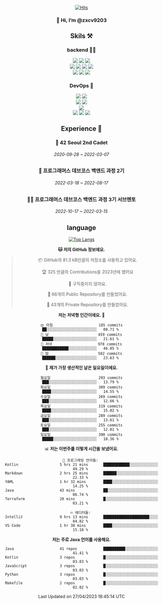<div align="center">

[![Hits](https://hits.seeyoufarm.com/api/count/incr/badge.svg?url=https%3A%2F%2Fgithub.com%2Fzxcv9203%2Fhit-counter&count_bg=%23FF7272&title_bg=%23324C2E&icon=codeigniter.svg&icon_color=%23DD5B5B&title=%EB%B0%A9%EB%AC%B8%EC%9E%90&edge_flat=false)](https://hits.seeyoufarm.com)
  
### 👋 Hi, I’m @zxcv9203

## Skils ⚒️
### backend 🧑‍💻
  
<img src="https://img.shields.io/badge/Java-FF6600?style=flat-square&logo=buymeacoffee&logoColor=white"/>
<img src="https://img.shields.io/badge/Go-0099FF?style=flat-square&logo=go&logoColor=white"/>
<img src="https://img.shields.io/badge/Kotlin-7F52FF?style=flat-square&logo=kotlin&logoColor=white"/>
  
  
<br />
  
<img src="https://img.shields.io/badge/Spring-339933?style=flat-square&logo=Spring&logoColor=white"/>
<img src="https://img.shields.io/badge/Spring Boot-339933?style=flat-square&logo=Spring Boot&logoColor=white"/>
<img src="https://img.shields.io/badge/Spring Security-339933?style=flat-square&logo=Spring Security&logoColor=white"/>
  
<img src="https://img.shields.io/badge/Spring Data JPA-339933?style=flat-square&logo=Hibernate&logoColor=white"/>

<br />
  
  <img src="https://img.shields.io/badge/mysql-0099FF?style=flat-square&logo=mysql&logoColor=white"/>
  <img src="https://img.shields.io/badge/mariadb-0099FF?style=flat-square&logo=mariadb&logoColor=white"/>
  <img src="https://img.shields.io/badge/mongoDB-47A248?style=flat-square&logo=mongodb&logoColor=white"/>
  
  
### DevOps 🚀
  
  <img src="https://img.shields.io/badge/docker-2496ED?style=flat-square&logo=docker&logoColor=white"/>
  <img src="https://img.shields.io/badge/kubernetes-326CE5?style=flat-square&logo=kubernetes&logoColor=white"/>
  
  <br />
  
  <img src="https://img.shields.io/badge/Github Actions-2088FF?style=flat-square&logo=githubactions&logoColor=white"/>
  <img src="https://img.shields.io/badge/Jenkins-D24939?style=flat-square&logo=jenkins&logoColor=white"/>
  
  
  <br />
  <img src="https://img.shields.io/badge/terraform-7B42BC?style=flat-square&logo=terraform&logoColor=white"/>
  
  <br />
  <img src="https://img.shields.io/badge/Amazon AWS-232F3E?style=flat-square&logo=Amazon AWS&logoColor=white"/>

  <img src="https://img.shields.io/badge/GCP-4285F4?style=flat-square&logo=googlecloud&logoColor=white"/>
  <img src="https://img.shields.io/badge/NCP-03C75A?style=flat-square&logo=naver&logoColor=white"/>
  
  
  
## Experience 🏃
  
### 🏫 42 Seoul 2nd Cadet
  ###### 2020-09-28 ~ 2022-03-07
  
### 🏫 프로그래머스 데브코스 백엔드 과정 2기 
  ###### 2022-03-18 ~ 2022-08-17
  
### 🧑‍🏫 프로그래머스 데브코스 백엔드 과정 3기 서브멘토 
  ###### 2022-10-17 ~ 2022-03-15

## language

[![Top Langs](https://github-readme-stats.vercel.app/api/top-langs/?username=zxcv9203&hide=html&exclude_repo=zxcv9203.github.io,golB&theme=grate-gatsby)](https://github.com/zxcv9203/github-readme-stats)
  
<!--START_SECTION:waka-->
**🐱 저의 GitHub 정보에요.** 

> 📦 GitHub의 81.3 kB만큼의 저장소를 사용하고 있어요. 
 > 
> 🏆 325 만큼의 Contributions을 2023년에 했어요
 > 
> 🚫 구직중이지 않아요.
 > 
> 📜 66개의 Public Repository를 만들었어요. 
 > 
> 🔑 43개의 Private Repository를 만들었어요. 
 > 
**저는 저녁형 인간이에요. 🦉** 

```text
🌞 아침                     185 commits         ██░░░░░░░░░░░░░░░░░░░░░░░   08.71 % 
🌆 낮　                     459 commits         █████░░░░░░░░░░░░░░░░░░░░   21.61 % 
🌃 저녁                     978 commits         ████████████░░░░░░░░░░░░░   46.05 % 
🌙 밤　                     502 commits         ██████░░░░░░░░░░░░░░░░░░░   23.63 % 
```
📅 **제가 가장 생산적인 날은 일요일이에요.** 

```text
월요일                      293 commits         ███░░░░░░░░░░░░░░░░░░░░░░   13.79 % 
화요일                      309 commits         ████░░░░░░░░░░░░░░░░░░░░░   14.55 % 
수요일                      269 commits         ███░░░░░░░░░░░░░░░░░░░░░░   12.66 % 
목요일                      319 commits         ████░░░░░░░░░░░░░░░░░░░░░   15.02 % 
금요일                      289 commits         ███░░░░░░░░░░░░░░░░░░░░░░   13.61 % 
토요일                      255 commits         ███░░░░░░░░░░░░░░░░░░░░░░   12.01 % 
일요일                      390 commits         █████░░░░░░░░░░░░░░░░░░░░   18.36 % 
```


📊 **저는 이번주를 이렇게 시간을 보냈어요.** 

```text
💬 프로그래밍 언어들: 
Kotlin                   5 hrs 21 mins       ████████████░░░░░░░░░░░░░   49.29 % 
Markdown                 2 hrs 25 mins       ██████░░░░░░░░░░░░░░░░░░░   22.33 % 
YAML                     1 hr 32 mins        ████░░░░░░░░░░░░░░░░░░░░░   14.25 % 
Java                     43 mins             ██░░░░░░░░░░░░░░░░░░░░░░░   06.74 % 
Terraform                20 mins             █░░░░░░░░░░░░░░░░░░░░░░░░   03.21 % 

🔥 에디터들: 
IntelliJ                 9 hrs 13 mins       █████████████████████░░░░   84.82 % 
VS Code                  1 hr 38 mins        ████░░░░░░░░░░░░░░░░░░░░░   15.18 % 
```

**저는 주로 Java 언어를 사용해요.** 

```text
Java                     41 repos            ██████████░░░░░░░░░░░░░░░   41.41 % 
Kotlin                   3 repos             █░░░░░░░░░░░░░░░░░░░░░░░░   03.03 % 
JavaScript               3 repos             █░░░░░░░░░░░░░░░░░░░░░░░░   03.03 % 
Python                   3 repos             █░░░░░░░░░░░░░░░░░░░░░░░░   03.03 % 
Makefile                 2 repos             █░░░░░░░░░░░░░░░░░░░░░░░░   02.02 % 
```




 Last Updated on 27/04/2023 18:45:14 UTC
<!--END_SECTION:waka-->
  
</div>

